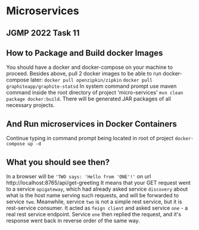 # Microservices

JGMP 2022 Task 11
-----------------
How to Package and Build docker Images
---------------------------
You should have a docker and docker-compose on your machine to proceed. Besides above, pull 2 docker images to be able
to run docker-compose later:
`docker pull openzipkin/zipkin`
`docker pull graphiteapp/graphite-statsd`
In system command prompt use maven command inside the root directory of project 'micro-services'
`mvn clean package docker:build`. There will be generated JAR packages of all necessary projects.


And Run microservices in Docker Containers
-----------
Continue typing in command prompt being located in root of project
`docker-compose up -d`

What you should see then?
----------
In a browser will be `'TWO says: 'Hello from 'ONE'!'` on url http://localhost:8765/api/get-greeting
It means that your GET request went to a service `apigateway`, which had already asked service
`discovery` about what is the host name serving such requests, and will be forwarded to service `two`. Meanwhile,
service `two` is not a simple rest service, but it is rest-service consumer. It acted as `feign client` and asked
service `one` - a real rest service endpoint. Service `one` then replied the request, and it's response went back in
reverse order of the same way.